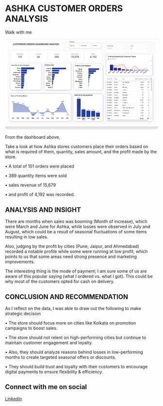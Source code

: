 # ASHKA CUSTOMER ORDERS ANALYSIS

Walk with me   

![](https://github.com/EbunTemi48/ASHKA-CUSTOMER-ORDERS-ANALYSIS/blob/main/Screenshot%202025-05-24%20150257.png)


From the dashboard above, 

Take a look at how Ashka stores customers place their orders based on what is required of them, quantity, sales amount, and the profit made by the store.

•	A total of 101 orders were placed

•	389 quantity items were sold

•	sales revenue of 15,679

•	and profit of 4,192 was recorded.

## ANALYSIS AND INSIGHT
 There are months when sales was booming (Month of increase), which were March and June for Ashka, while losses were observed in July and August, which could be a result of seasonal fluctuations of some items resulting in low sales.
 
 Also, judging by the profit by cities (Pune, Jaipur, and Ahmedabad) recorded a notable profile while some were running at low profit, which points to us that some areas need strong presence and marketing improvements. 
 

 The interesting thing is the mode of payment; I am sure some of us are aware of this popular saying (what I ordered vs. what I got). This could be why most of the customers opted for cash on delivery.

## CONCLUSION AND RECOMMENDATION
 As I reflect on the data, I was able to draw out the following to make strategic decision
 
•	The store should focus more on cities like Kolkata on promotion campaigns to boost sales.

•	The store should not relent on high-performing cities but continue to maintain customer engagement and loyalty.

•	Also, they should analyze reasons behind losses in low-performing months to create targeted seasonal offers or discounts.

•	They should build trust and loyalty with their customers to encourage digital payments to ensure flexibility & efficiency.

## Connect with me on social
[Linkedin](https://www.linkedin.com/in/temilade-g-ajamu-06506a356)



